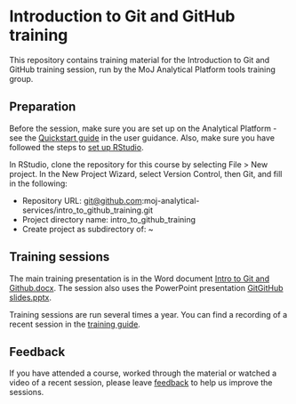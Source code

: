 # Introduction to Git and GitHub training

This repository contains training material for the Introduction to Git and GitHub training session, run by the MoJ Analytical Platform tools training group.

## Preparation

Before the session, make sure you are set up on the Analytical Platform - see the [Quickstart guide](https://user-guidance.services.alpha.mojanalytics.xyz/get-started.html) in the user guidance. Also, make sure you have followed the steps to [set up RStudio](https://user-guidance.analytical-platform.service.justice.gov.uk/get-started.html#6-set-up-rstudio).

In RStudio, clone the repository for this course by selecting File > New project. In the New Project Wizard, select Version Control, then Git, and fill in the following:

- Repository URL: git@github.com:moj-analytical-services/intro_to_github_training.git
- Project directory name: intro_to_github_training
- Create project as subdirectory of: ~

## Training sessions

The main training presentation is in the Word document [Intro to Git and Github.docx](https://github.com/moj-analytical-services/intro_to_github_training/blob/main/Intro%20to%20Git%20and%20Github.docx). The session also uses the PowerPoint presentation [GitGitHub slides.pptx](https://github.com/moj-analytical-services/intro_to_github_training/blob/main/GitGitHub%20slides.pptx).

Training sessions are run several times a year. You can find a recording of a recent session in the [training guide](https://moj-analytical-services.github.io/ap-tools-training/ITG.html#gitgithub-training).

## Feedback

If you have attended a course, worked through the material or watched a video of a recent session, please leave [feedback](https://airtable.com/app54DtfpHprLGpKu/shr9u2OJB2pW8Y0Af) to help us improve the sessions.
